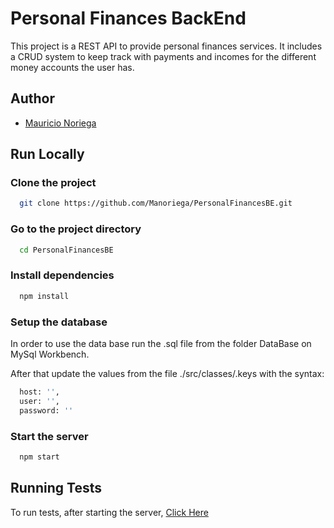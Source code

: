 
# Personal Finances BackEnd

This project is a REST API to provide personal finances services. It includes a CRUD system to keep track with payments and incomes for the different money accounts the user has.
## Author

- [Mauricio Noriega](https://www.fiverr.com/manoriega?up_rollout=true)


## Run Locally

### Clone the project

```bash
  git clone https://github.com/Manoriega/PersonalFinancesBE.git
```

### Go to the project directory

```bash
  cd PersonalFinancesBE
```

### Install dependencies

```bash
  npm install
```

### Setup the database

In order to use the data base run the .sql file from the folder DataBase on MySql Workbench.

After that update the values from the file ./src/classes/.keys with the syntax:
```bash
  host: '',
  user: '',
  password: ''
```

### Start the server

```bash
  npm start
```


## Running Tests

To run tests, after starting the server, [Click Here](http://localhost:3000/swagger)


